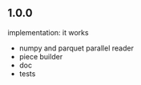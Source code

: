 ## 1.0.0

implementation: it works

* numpy and parquet parallel reader
* piece builder
* doc
* tests